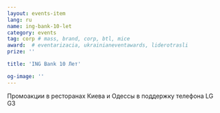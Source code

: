 ```yaml
---
layout: events-item
lang: ru
name: ing-bank-10-let
category: events
tag: corp # mass, brand, corp, btl, mice
award:  # eventarizacia, ukrainianeventawards, liderotrasli
prize: ''

title: 'ING Bank 10 Лет'

og-image: ''
---
```


Промоакции в ресторанах Киева и Одессы в поддержку телефона LG G3
